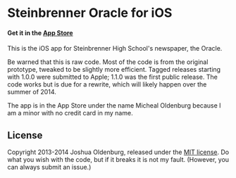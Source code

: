 Steinbrenner Oracle for iOS
===========================

#### Get it in the [App Store](https://itunes.apple.com/us/app/steinbrenner-oracle/id766151741?ls=1&mt=8)

This is the iOS app for Steinbrenner High School's newspaper, the Oracle.

Be warned that this is raw code. Most of the code is from the original prototype, tweaked to be slightly more efficient. Tagged releases starting with 1.0.0 were submitted to Apple; 1.1.0 was the first public release. The code works but is due for a rewrite, which will likely happen over the summer of 2014.

The app is in the App Store under the name Micheal Oldenburg because I am a minor with no credit card in my name.

## License
Copyright 2013-2014 Joshua Oldenburg, released under the [MIT license](http://choosealicense.com/licenses/mit/). Do what you wish with the code, but if it breaks it is not my fault. (However, you can always submit an issue.)